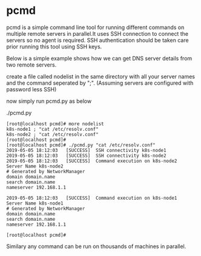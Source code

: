 # pcmd
pcmd is a simple command line tool for running different commands on multiple remote servers in parallel.It uses SSH connection to connect the servers so no agent is required. SSH authentication should be taken care prior running this tool using SSH keys.

Below is a simple example shows how we can get DNS server details from two remote servers.

create a file called nodelist in the same directory with all your server names and the command seperated by ";". (Assuming servers are configured with password less SSH)

now simply run pcmd.py as below

./pcmd.py 

```
[root@localhost pcmd]# more nodelist 
k8s-node1 ; "cat /etc/resolv.conf"
k8s-node2 ; "cat /etc/resolv.conf"
[root@localhost pcmd]# 
[root@localhost pcmd]# ./pcmd.py "cat /etc/resolv.conf"
2019-05-05 18:12:03   [SUCCESS]  SSH connectivity k8s-node1
2019-05-05 18:12:03   [SUCCESS]  SSH connectivity k8s-node2
2019-05-05 18:12:03   [SUCCESS]  Command execution on k8s-node2
Server Name k8s-node2
# Generated by NetworkManager
domain domain.name
search domain.name
nameserver 192.168.1.1

2019-05-05 18:12:03   [SUCCESS]  Command execution on k8s-node1
Server Name k8s-node1
# Generated by NetworkManager
domain domain.name
search domain.name
nameserver 192.168.1.1

[root@localhost pcmd]# 
```
Similary any command can be run on thousands of machines in parallel.


